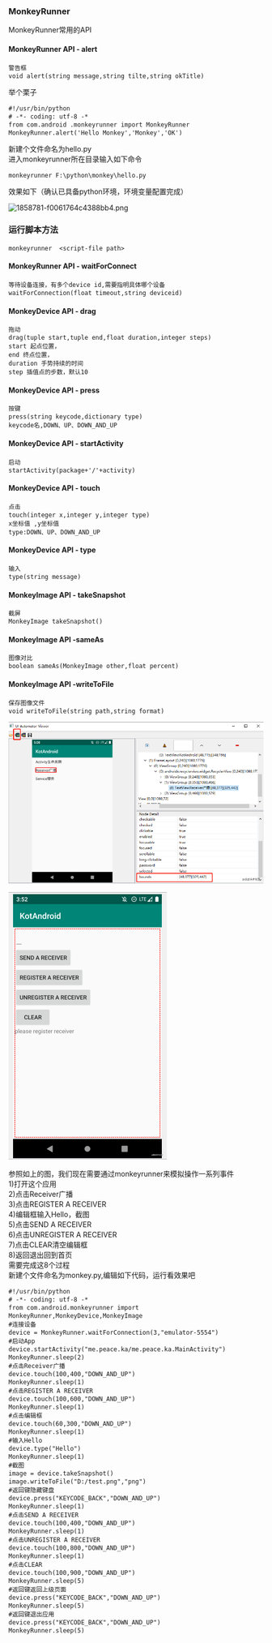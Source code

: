 ### MonkeyRunner
MonkeyRunner常用的API
#### MonkeyRunner API - alert
```
警告框
void alert(string message,string tilte,string okTitle)
``` 
举个栗子
```
#!/usr/bin/python
# -*- coding: utf-8 -*
from com.android .monkeyrunner import MonkeyRunner
MonkeyRunner.alert('Hello Monkey','Monkey','OK')
```
新建个文件命名为hello.py<br>
进入monkeyrunner所在目录输入如下命令
```
monkeyrunner F:\python\monkey\hello.py
```
效果如下（确认已具备python环境，环境变量配置完成）

![1858781-f0061764c4388bb4.png](https://p9-juejin.byteimg.com/tos-cn-i-k3u1fbpfcp/0ab597f1e39b455fa38ec59fee73243b~tplv-k3u1fbpfcp-watermark.image)

### 运行脚本方法
```
monkeyrunner  <script-file path>
```

#### MonkeyRunner API - waitForConnect
```
等待设备连接，有多个device id,需要指明具体哪个设备
waitForConnection(float timeout,string deviceid)
``` 
#### MonkeyDevice API - drag
```
拖动
drag(tuple start,tuple end,float duration,integer steps)
start 起点位置，
end 终点位置，
duration 手势持续的时间
step 插值点的步数，默认10
``` 

#### MonkeyDevice API - press
```
按键
press(string keycode,dictionary type)
keycode名,DOWN、UP、DOWN_AND_UP
``` 

#### MonkeyDevice API - startActivity
```
启动
startActivity(package+'/'+activity)
``` 

#### MonkeyDevice API - touch
```
点击
touch(integer x,integer y,integer type)
x坐标值 ,y坐标值 
type:DOWN、UP、DOWN_AND_UP
``` 

#### MonkeyDevice API - type
```
输入
type(string message)
``` 

#### MonkeyImage API - takeSnapshot
```
截屏
MonkeyImage takeSnapshot()
``` 

#### MonkeyImage API -sameAs
```
图像对比
boolean sameAs(MonkeyImage other,float percent)
``` 

#### MonkeyImage API -writeToFile
```
保存图像文件
void writeToFile(string path,string format)
``` 


![](https://github.com/peace710/AJLife/blob/master/autotest/image/monkey_runner_1.png)

![](https://github.com/peace710/AJLife/blob/master/autotest/image/monkey_runner_2.png)

参照如上的图，我们现在需要通过monkeyrunner来模拟操作一系列事件<br>
1)打开这个应用<br>
2)点击Receiver广播<br>
3)点击REGISTER A RECEIVER<br>
4)编辑框输入Hello，截图<br>
5)点击SEND A RECEIVER<br>
6)点击UNREGISTER A RECEIVER<br>
7)点击CLEAR清空编辑框<br>
8)返回退出回到首页<br>
需要完成这8个过程<br>
新建个文件命名为monkey.py,编辑如下代码，运行看效果吧
```
#!/usr/bin/python
# -*- coding: utf-8 -*
from com.android.monkeyrunner import MonkeyRunner,MonkeyDevice,MonkeyImage
#连接设备
device = MonkeyRunner.waitForConnection(3,"emulator-5554")
#启动App
device.startActivity("me.peace.ka/me.peace.ka.MainActivity")
MonkeyRunner.sleep(2)
#点击Receiver广播
device.touch(100,400,"DOWN_AND_UP")
MonkeyRunner.sleep(1)
#点击REGISTER A RECEIVER
device.touch(100,600,"DOWN_AND_UP")
MonkeyRunner.sleep(1)
#点击编辑框
device.touch(60,300,"DOWN_AND_UP")
MonkeyRunner.sleep(1)
#输入Hello
device.type("Hello")
MonkeyRunner.sleep(1)
#截图
image = device.takeSnapshot()
image.writeToFile("D:/test.png","png")
#返回键隐藏键盘
device.press("KEYCODE_BACK","DOWN_AND_UP")
MonkeyRunner.sleep(1)
#点击SEND A RECEIVER
device.touch(100,400,"DOWN_AND_UP")
MonkeyRunner.sleep(1)
#点击UNREGISTER A RECEIVER
device.touch(100,800,"DOWN_AND_UP")
MonkeyRunner.sleep(1)
#点击CLEAR
device.touch(100,900,"DOWN_AND_UP")
MonkeyRunner.sleep(5)
#返回键返回上级页面
device.press("KEYCODE_BACK","DOWN_AND_UP")
MonkeyRunner.sleep(5)
#返回键退出应用
device.press("KEYCODE_BACK","DOWN_AND_UP")
MonkeyRunner.sleep(5)
```
